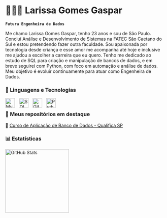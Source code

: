 # 👩🏻‍💻 Larissa Gomes Gaspar

**`Futura Engenheira de Dados`**

Me chamo Larissa Gomes Gaspar, tenho 23 anos e sou de São Paulo. Concluí Análise e Desenvolvimento de Sistemas na FATEC São Caetano do Sul e estou pretendendo fazer outra faculdade. Sou apaixonada por tecnologia desde criança e esse amor me acompanha até hoje e inclusive me ajudou a escolher a carreira que eu quero. Tenho me dedicado ao estudo de SQL para criação e manipulação de bancos de dados, e em breve seguirei com Python, com foco em automação e análise de dados.
Meu objetivo é evoluir continuamente para atuar como Engenheira de Dados.

### 🤖 Linguagens e Tecnologias

 <img 
      align="left" 
      alt="MySQL" 
      title="MySQL"
      width="30px" 
      style="padding-right: 10px;" 
      src="https://cdn.jsdelivr.net/gh/devicons/devicon@latest/icons/mysql/mysql-original.svg" 
  />
<img 
    align="left" 
    alt="SQL Server" 
    title="SQL Server"
    width="30px" 
    style="padding-right: 10px;" 
    src="https://upload.wikimedia.org/wikipedia/commons/8/87/Sql_data_base_with_logo.png" 
/>
<img 
    align="left" 
    alt="Git" 
    title="Git"
    width="30px" 
    style="padding-right: 10px;" 
    src="https://cdn.jsdelivr.net/gh/devicons/devicon@latest/icons/git/git-original.svg" 
/>
<img 
    align="left" 
    alt="Python" 
    title="Python"
    width="30px" 
    style="padding-right: 10px;" 
    src="https://cdn.jsdelivr.net/gh/devicons/devicon@latest/icons/python/python-original.svg" 
/>

<br/>

### 📂 Meus repositórios em destaque

🔹 [Curso de Aplicação de Banco de Dados - Qualifica SP](https://github.com/larizzzer/aplicacao-banco-de-dados)  


### 📊 Estatísticas

<p>
<img 
      align="left" 
      alt="GitHub Stats" 
      height="200" 
      src="https://github-readme-stats.vercel.app/api/top-langs/?username=larizzzer&theme=tokyonight&layout=compact&custom_title=Tecnologias&langs_count=9" 
  />

</p>

